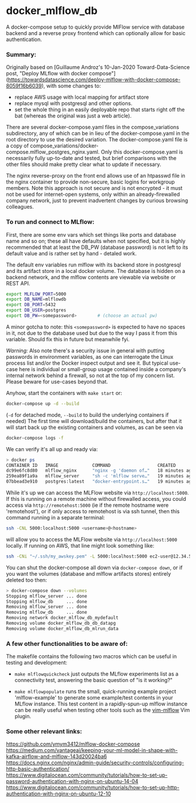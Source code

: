 # docker_mlflow_db
A docker-compose setup to quickly provide MlFlow service with database backend
and a reverse proxy frontend which can optionally allow for basic authentication.

### Summary:

Originally based on [Guillaume Androz's 10-Jan-2020 Toward-Data-Science post,
"Deploy MLflow with docker compose"]
(https://towardsdatascience.com/deploy-mlflow-with-docker-compose-8059f16b6039),
with some changes to:
* replace AWS usage with local mapping for artifact store
* replace mysql with postgresql and other options.
* set the whole thing in an easily deployable repo that starts right off the bat
  (whereas the original was just a web article).

There are several docker-compose.yaml files in the compose_variations
subdirectory, any of which can be in lieu of the docker-compose.yaml in the
root directory to use the desired variation.  The docker-compose.yaml file is
a copy of compose_variations/docker-compose.mlflow_postgres_nginx.yaml.  Only
this docker-compose.yaml is necessarily fully up-to-date and tested, but
brief comparisons with the other files should make pretty clear what to update
if necessary.

The nginx reverse-proxy on the front end allows use of an htpasswd file in the
nginx container to provide non-secure, basic logins for workgroup members.  Note
this approach is not secure and is not encrypted - it must not be used for
internet-open systems, only within an already-firewalled company network, just
to prevent inadvertent changes by curious browsing colleagues.


### To run and connect to MLflow:

First, there are some env vars which set things like ports and database name
and so on; these all have defaults when not specified, but it is highly
recommended that at least the DB_PW (database password) is not left to its
default value and is rather set by hand - detaled work.

The default env variables run mlflow with its backend store in postgresql and
its artifact store in a local docker volume.  The database is hidden on a
backend network, and the mlflow contents are viewable via website or REST API.
```bash
export MLFLOW_PORT=5000
export DB_NAME=mlflowdb
export DB_PORT=5432
export DB_USER=postgres
export DB_PW=<somepassword>        # (choose an actual pw)
```
A minor gotcha to note: this `<somepassword>` is expected to have no spaces
in it, not due to the database used but due to the way I pass it from this
variable.  Should fix this in future but meanwhile fyi.

*Warning:*
Also note there's a security issue in general with putting passwords in
environment variables, as one can interrogate the Linux process list and/or
the Docker inspect output and see it.  But typical use-case here is individual
or small-group usage contained inside a company's internal network behind a
firewall, so not at the top of my concern list.  Please beware for use-cases
beyond that.

Anyhow, start the containers with `make start` or:
```bash
docker-compose up -d --build 
```
(`-d` for detached mode, `--build` to build the underlying containers if needed)
The first time will download/build the containers, but after that it will
start back up the existing containers and volumes, as can be seen via
```bash
docker-compose logs -f
```

We can verify it's all up and ready via:
```bash
> docker ps
CONTAINER ID   IMAGE             COMMAND                  CREATED          STATUS          PORTS                                   NAMES
dc99e6fc8d80   mlflow_nginx      "nginx -g 'daemon of…"   18 minutes ago   Up 18 minutes   0.0.0.0:5000->80/tcp, :::5000->80/tcp   mlflow_nginx
259ea89f1a9a   mlflow_server     "sh -c 'mlflow serve…"   19 minutes ago   Up 18 minutes   5001/tcp                                mlflow_server
07bbead3e910   postgres:latest   "docker-entrypoint.s…"   19 minutes ago   Up 19 minutes   5432/tcp                                mlflow_db
```

While it's up we can access the MLFlow website via `http://localhost:5000`.  If
this is running on a remote machine without firewalled access, you could access
via `http://remotehost:5000` (ie if the remote hostname were 'remotehost'), or
if only access to remotehost is via ssh tunnel, then this command running in a
separate terminal:
```bash
ssh -CNL 5000:localhost:5000 <username>@<hostname>
```
will allow you to access the MLFlow website via `http://localhost:5000` locally.
If running on AWS, that line might look something like:
```bash
ssh -CNi "~/.ssh/my_awskey.pem" -L 5000:localhost:5000 ec2-user@12.34.56.78
```

You can shut the docker-compose all down via `docker-compose down`, or if you
want the volumes (database and mlflow artifacts stores) entirely deleted too then:
```bash
> docker-compose down --volumes
Stopping mlflow_server ... done
Stopping mlflow_db     ... done
Removing mlflow_server ... done
Removing mlflow_db     ... done
Removing network docker_mlflow_db_mydefault
Removing volume docker_mlflow_db_db_datapg
Removing volume docker_mlflow_db_mlrun_data
```


### A few other functionalities to be aware of:

The makefile contains the following two macros which can be useful in testing
and development:

* `make mlflowquickcheck` just outputs the MLflow experiments list as a
  connectivity test, answering the basic question of "is it working?"

* `make mlflowpopulate` runs the small, quick-running example project
  'mlflow-example' to generate some example/test contents in your MLflow
  instance.  This test content in a rapidly-spun-up mlflow instance can be
  really useful when testing other tools such as the
  [vim-mlflow](https://github.com/aganse/vim-mlflow) Vim plugin.


### Some other relevant links:

https://github.com/ymym3412/mlflow-docker-compose  
https://medium.com/vantageai/keeping-your-ml-model-in-shape-with-kafka-airflow-and-mlflow-143d20024ba6  
https://docs.nginx.com/nginx/admin-guide/security-controls/configuring-http-basic-authentication/
https://www.digitalocean.com/community/tutorials/how-to-set-up-password-authentication-with-nginx-on-ubuntu-14-04
https://www.digitalocean.com/community/tutorials/how-to-set-up-http-authentication-with-nginx-on-ubuntu-12-10
